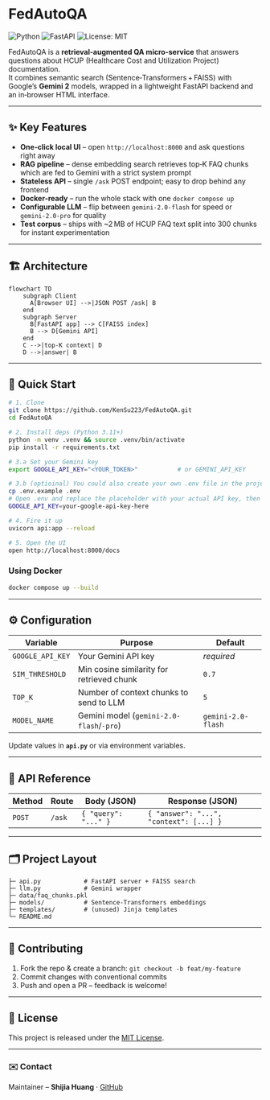 # FedAutoQA

![Python](https://img.shields.io/badge/python-3.11%2B-blue.svg)
![FastAPI](https://img.shields.io/badge/FastAPI-0.111-green.svg)
![License: MIT](https://img.shields.io/badge/License-MIT-yellow.svg)

FedAutoQA is a **retrieval‑augmented QA micro‑service** that answers questions about HCUP (Healthcare Cost and Utilization Project) documentation.  
It combines semantic search (Sentence‑Transformers + FAISS) with Google’s **Gemini 2** models, wrapped in a lightweight FastAPI backend and an in‑browser HTML interface.

---

## ✨ Key Features

- **One‑click local UI** – open `http://localhost:8000` and ask questions right away  
- **RAG pipeline** – dense embedding search retrieves top‑K FAQ chunks which are fed to Gemini with a strict system prompt  
- **Stateless API** – single `/ask` POST endpoint; easy to drop behind any frontend  
- **Docker‑ready** – run the whole stack with one `docker compose up`  
- **Configurable LLM** – flip between `gemini‑2.0‑flash` for speed or `gemini‑2.0‑pro` for quality  
- **Test corpus** – ships with ~2 MB of HCUP FAQ text split into 300 chunks for instant experimentation  

---

## 🏗️ Architecture

```mermaid
flowchart TD
    subgraph Client
      A[Browser UI] -->|JSON POST /ask| B
    end
    subgraph Server
      B[FastAPI app] --> C[FAISS index]
      B --> D[Gemini API]
    end
    C -->|top‑K context| D
    D -->|answer| B
```

---

## 🚀 Quick Start

```bash
# 1. Clone
git clone https://github.com/KenSu223/FedAutoQA.git
cd FedAutoQA

# 2. Install deps (Python 3.11+)
python -m venv .venv && source .venv/bin/activate
pip install -r requirements.txt

# 3.a Set your Gemini key
export GOOGLE_API_KEY="<YOUR_TOKEN>"           # or GEMINI_API_KEY

# 3.b (optioinal) You could also create your own .env file in the project root (same level as api.py). The key will be accessible until you close the terminal (or unset it), and it won’t persist across terminal sessions 
cp .env.example .env
# Open .env and replace the placeholder with your actual API key, then the application will automatically load this key using python-dotenv.
GOOGLE_API_KEY=your-google-api-key-here

# 4. Fire it up
uvicorn api:app --reload

# 5. Open the UI
open http://localhost:8000/docs
```

### Using Docker

```bash
docker compose up --build
```

---

## ⚙️ Configuration

| Variable            | Purpose                                | Default               |
|---------------------|----------------------------------------|-----------------------|
| `GOOGLE_API_KEY`    | Your Gemini API key                    | _required_            |
| `SIM_THRESHOLD`     | Min cosine similarity for retrieved chunk | `0.7`                 |
| `TOP_K`             | Number of context chunks to send to LLM | `5`                   |
| `MODEL_NAME`        | Gemini model (`gemini-2.0-flash`/`-pro`) | `gemini-2.0-flash`    |

Update values in **`api.py`** or via environment variables.

---

## 📑 API Reference

| Method | Route | Body (JSON)           | Response (JSON)                |
|--------|-------|-----------------------|--------------------------------|
| `POST` | `/ask`| `{ "query": "..." }`  | `{ "answer": "...", "context": [...] }` |

---

## 🗂️ Project Layout

```
├─ api.py            # FastAPI server + FAISS search
├─ llm.py            # Gemini wrapper
├─ data/faq_chunks.pkl
├─ models/           # Sentence‑Transformers embeddings
├─ templates/        # (unused) Jinja templates
└─ README.md
```

---

## 🙌 Contributing

1. Fork the repo & create a branch: `git checkout -b feat/my-feature`  
2. Commit changes with conventional commits  
3. Push and open a PR – feedback is welcome!

---

## 📄 License

This project is released under the [MIT License](LICENSE).

---

### ✉️ Contact

Maintainer – **Shijia Huang** · [GitHub]([https://github.com/KenSu223](https://github.com/Shijia-Huang))
